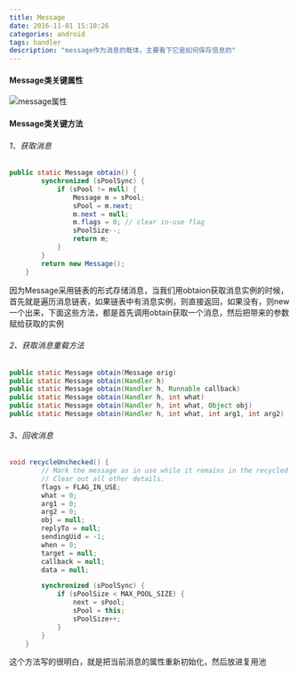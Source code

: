 ```yaml
---
title: Message
date: 2016-11-01 15:10:26
categories: android
tags: handler
description: "message作为消息的载体，主要看下它是如何保存信息的"
---
```

#### Message类关键属性
![message属性][1]

#### Message类关键方法
###### 1、获取消息
```java
public static Message obtain() {
        synchronized (sPoolSync) {
            if (sPool != null) {
                Message m = sPool;
                sPool = m.next;
                m.next = null;
                m.flags = 0; // clear in-use flag
                sPoolSize--;
                return m;
            }
        }
        return new Message();
    }
```
因为Message采用链表的形式存储消息，当我们用obtaion获取消息实例的时候，首先就是遍历消息链表，如果链表中有消息实例，则直接返回，如果没有，则new一个出来，下面这些方法，都是首先调用obtain获取一个消息，然后把带来的参数赋给获取的实例
###### 2、获取消息重载方法
```java
public static Message obtain(Message orig)
public static Message obtain(Handler h)
public static Message obtain(Handler h, Runnable callback)
public static Message obtain(Handler h, int what)
public static Message obtain(Handler h, int what, Object obj)
public static Message obtain(Handler h, int what, int arg1, int arg2)
```
###### 3、回收消息
```java
void recycleUnchecked() {
        // Mark the message as in use while it remains in the recycled object pool.
        // Clear out all other details.
        flags = FLAG_IN_USE;
        what = 0;
        arg1 = 0;
        arg2 = 0;
        obj = null;
        replyTo = null;
        sendingUid = -1;
        when = 0;
        target = null;
        callback = null;
        data = null;

        synchronized (sPoolSync) {
            if (sPoolSize < MAX_POOL_SIZE) {
                next = sPool;
                sPool = this;
                sPoolSize++;
            }
        }
    }
```
这个方法写的很明白，就是把当前消息的属性重新初始化，然后放进复用池

[1]: http://ofy9dm2ii.bkt.clouddn.com/image/article/message.jpeg

